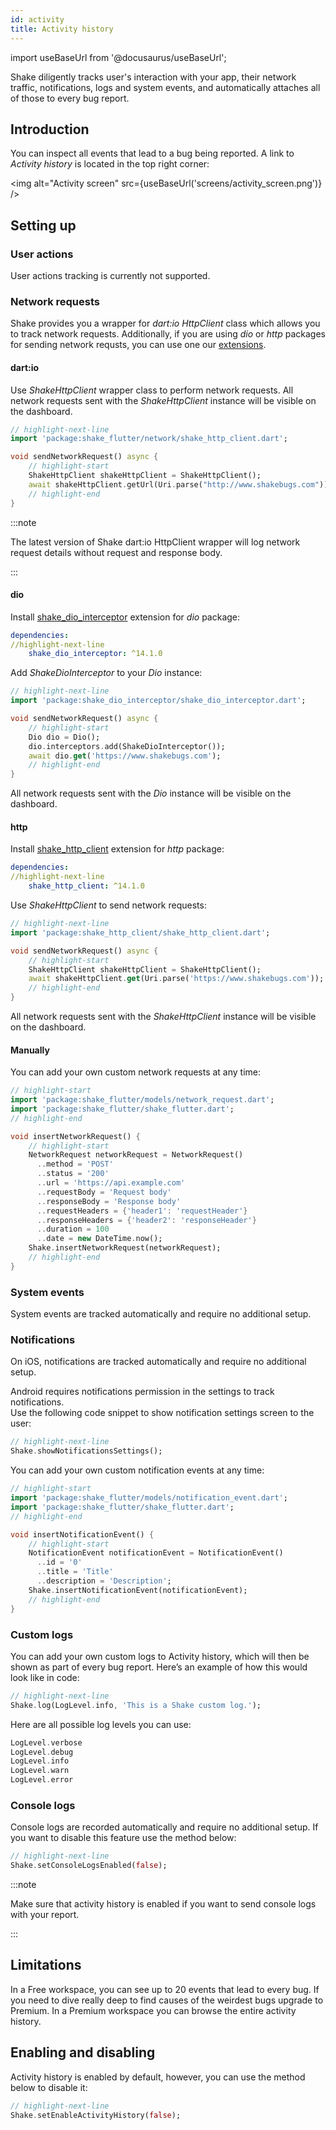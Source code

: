 ```yaml
---
id: activity
title: Activity history
---
```

import useBaseUrl from '@docusaurus/useBaseUrl';

Shake diligently tracks user's interaction with your app, their network traffic, notifications, logs and system events, and automatically attaches all of those to every bug report.

## Introduction
You can inspect all events that lead to a bug being reported. A link to *Activity history* is located in the top right corner:

<img
  alt="Activity screen"
  src={useBaseUrl('screens/activity_screen.png')}
/>

## Setting up

### User actions
User actions tracking is currently not supported.

### Network requests
Shake provides you a wrapper for *dart:io HttpClient* class which allows you to track network requests.
Additionally, if you are using *dio* or *http* packages for sending network requsts, you can use one our [extensions](https://pub.dev/publishers/shakebugs.com/packages).

#### dart:io
Use *ShakeHttpClient* wrapper class to perform network requests.
All network requests sent with the *ShakeHttpClient* instance will be visible on the dashboard.

```dart title="main.dart"
// highlight-next-line
import 'package:shake_flutter/network/shake_http_client.dart';

void sendNetworkRequest() async {
    // highlight-start
    ShakeHttpClient shakeHttpClient = ShakeHttpClient();
    await shakeHttpClient.getUrl(Uri.parse("http://www.shakebugs.com"));
    // highlight-end
}
```

:::note

The latest version of Shake dart:io HttpClient wrapper will log network request details without request and response body.

:::

#### dio
Install [shake_dio_interceptor](https://pub.dev/packages/shake_dio_interceptor) extension for *dio* package:

```yaml title="pubspec.yaml"
dependencies:
//highlight-next-line
    shake_dio_interceptor: ^14.1.0
```

Add *ShakeDioInterceptor* to your *Dio* instance:

```dart title="main.dart"
// highlight-next-line
import 'package:shake_dio_interceptor/shake_dio_interceptor.dart';

void sendNetworkRequest() async {
    // highlight-start
    Dio dio = Dio();
    dio.interceptors.add(ShakeDioInterceptor());
    await dio.get('https://www.shakebugs.com');
    // highlight-end
}
```

All network requests sent with the *Dio* instance will be visible on the dashboard.

#### http
Install [shake_http_client](https://pub.dev/packages/shake_http_client) extension for *http* package:

```yaml title="pubspec.yaml"
dependencies:
//highlight-next-line
    shake_http_client: ^14.1.0
```

Use *ShakeHttpClient* to send network requests:

```dart title="main.dart"
// highlight-next-line
import 'package:shake_http_client/shake_http_client.dart';

void sendNetworkRequest() async {
    // highlight-start
    ShakeHttpClient shakeHttpClient = ShakeHttpClient();
    await shakeHttpClient.get(Uri.parse('https://www.shakebugs.com'));
    // highlight-end
}
```

All network requests sent with the *ShakeHttpClient* instance will be visible on the dashboard.

#### Manually
You can add your own custom network requests at any time:

```dart title="main.dart"
// highlight-start
import 'package:shake_flutter/models/network_request.dart';
import 'package:shake_flutter/shake_flutter.dart';
// highlight-end

void insertNetworkRequest() {
    // highlight-start
    NetworkRequest networkRequest = NetworkRequest()
      ..method = 'POST'
      ..status = '200'
      ..url = 'https://api.example.com'
      ..requestBody = 'Request body'
      ..responseBody = 'Response body'
      ..requestHeaders = {'header1': 'requestHeader'}
      ..responseHeaders = {'header2': 'responseHeader'}
      ..duration = 100
      ..date = new DateTime.now();
    Shake.insertNetworkRequest(networkRequest);
    // highlight-end
}
```

### System events
System events are tracked automatically and require no additional setup.

### Notifications
On iOS, notifications are tracked automatically and require no additional setup.   

Android requires notifications permission in the settings to track notifications.  
Use the following code snippet to show notification settings screen to the user:

```dart title="main.dart"
// highlight-next-line
Shake.showNotificationsSettings();
```

You can add your own custom notification events at any time:

```dart title="main.dart"
// highlight-start
import 'package:shake_flutter/models/notification_event.dart';
import 'package:shake_flutter/shake_flutter.dart';
// highlight-end

void insertNotificationEvent() {
    // highlight-start
    NotificationEvent notificationEvent = NotificationEvent()
      ..id = '0'
      ..title = 'Title'
      ..description = 'Description';
    Shake.insertNotificationEvent(notificationEvent);
    // highlight-end
}
```

### Custom logs
You can add your own custom logs to Activity history, which will then be shown as part of every bug report.
Here’s an example of how this would look like in code:

```dart title="main.dart"
// highlight-next-line
Shake.log(LogLevel.info, 'This is a Shake custom log.');
```

Here are all possible log levels you can use:

```dart 
LogLevel.verbose
LogLevel.debug
LogLevel.info
LogLevel.warn
LogLevel.error
```

### Console logs
Console logs are recorded automatically and require no additional setup.
If you want to disable this feature use the method below:

```dart title="main.dart"
// highlight-next-line
Shake.setConsoleLogsEnabled(false);
```

:::note

Make sure that activity history is enabled if you want to send console logs with your report.

:::

## Limitations
In a Free workspace, you can see up to 20 events that lead to every bug.
If you need to dive really deep to find causes of the weirdest bugs upgrade to Premium.
In a Premium workspace you can browse the entire activity history.

## Enabling and disabling
Activity history is enabled by default, however, you can use the method below to disable it:

```dart title="main.dart"
// highlight-next-line
Shake.setEnableActivityHistory(false);
```
